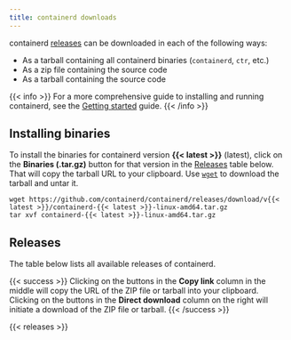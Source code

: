 ```yaml
---
title: containerd downloads
---
```


containerd [releases](#releases) can be downloaded in each of the following ways:

* As a tarball containing all containerd binaries (`containerd`, `ctr`, etc.)
* As a zip file containing the source code
* As a tarball containing the source code

{{< info >}}
For a more comprehensive guide to installing and running containerd, see the [Getting started](https://github.com/containerd/containerd/blob/main/docs/getting-started.md) guide.
{{< /info >}}

## Installing binaries

To install the binaries for containerd version **{{< latest >}}** (latest), click on the **Binaries (.tar.gz)** button for that version in the [Releases](#releases) table below. That will copy the tarball URL to your clipboard. Use [`wget`](https://www.gnu.org/software/wget/) to download the tarball and untar it.

```shell
wget https://github.com/containerd/containerd/releases/download/v{{< latest >}}/containerd-{{< latest >}}-linux-amd64.tar.gz
tar xvf containerd-{{< latest >}}-linux-amd64.tar.gz
```

## Releases

The table below lists all available releases of containerd.

{{< success >}}
Clicking on the buttons in the **Copy link** column in the middle will copy the URL of the ZIP file or tarball into your clipboard. Clicking on the buttons in the **Direct download** column on the right will initiate a download of the ZIP file or tarball.
{{< /success >}}

{{< releases >}}
